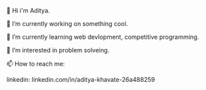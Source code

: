 👋 Hi i'm Aditya.

🔭 I’m currently working on something cool.

🌱 I’m currently learning web devlopment, competitive programming.

👀 I’m interested in problem solveing.

📫 How to reach me:

linkedin: linkedin.com/in/aditya-khavate-26a488259
